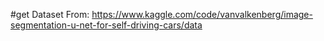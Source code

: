 #get Dataset From:
https://www.kaggle.com/code/vanvalkenberg/image-segmentation-u-net-for-self-driving-cars/data
